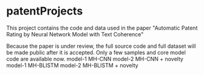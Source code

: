 # patentProjects
This project contains the code and data used in the paper "Automatic Patent Rating by Neural Network Model with Text Coherence"

Because the paper is under review, the full source code and full dataset will be made public after it is accepted. Only a few samples and core model code are available now.
model-1 MH-CNN
model-2 MH-CNN + novelty
model-1 MH-BLISTM
model-2 MH-BLISTM + novelty
